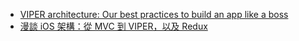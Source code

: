 - [VIPER architecture: Our best practices to build an app like a boss](https://blog.cheesecakelabs.com/blog/best-practices-viper-architecture/)
- [漫談 iOS 架構：從 MVC 到 VIPER，以及 Redux](https://chiahsien.github.io/post/common-ios-architecture-from-mvc-to-viper-with-redux/)
